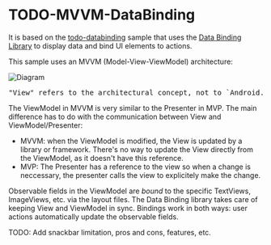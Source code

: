 # TODO-MVVM-DataBinding

It is based on the [todo-databinding](https://github.com/googlesamples/android-architecture/tree/todo-databinding/) sample that uses the [Data Binding Library](http://developer.android.com/tools/data-binding/guide.html#data_objects) to display data and bind UI elements to actions.

This sample uses an MVVM (Model-View-ViewModel) architecture:

<img src="https://github.com/googlesamples/android-architecture/wiki/images/mvvm-databinding.png" alt="Diagram"/>

<pre>"View" refers to the architectural concept, not to `Android.view.View.`.</pre>

The ViewModel in MVVM is very similar to the Presenter in MVP. The main difference has to do with the communication between View and ViewModel/Presenter:
 - MVVM: when the ViewModel is modified, the View is updated by a library or framework. There's no way to update the View directly from the ViewModel, as it doesn't have this reference.
 - MVP: The Presenter has a reference to the view so when a change is neccessary, the presenter calls the view to explicitely make the change.

Observable fields in the ViewModel are *bound* to the specific TextViews, ImageViews, etc. via the layout files. The Data Binding library takes care of keeping View and ViewModel in sync. Bindings work in both ways: user actions automatically update the observable fields.

TODO: Add snackbar limitation, pros and cons, features, etc.
